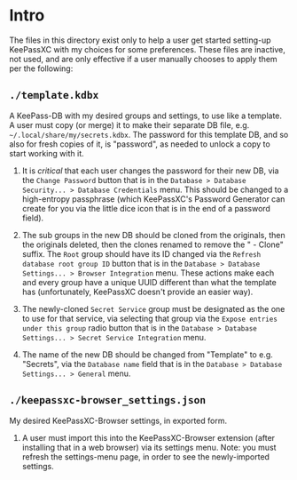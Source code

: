 # Intro

The files in this directory exist only to help a user get started setting-up KeePassXC with my
choices for some preferences.  These files are inactive, not used, and are only effective if a
user manually chooses to apply them per the following:


## `./template.kdbx`

A KeePass-DB with my desired groups and settings, to use like a template.  A user must copy (or
merge) it to make their separate DB file, e.g. `~/.local/share/my/secrets.kdbx`.  The password for
this template DB, and so also for fresh copies of it, is "password", as needed to unlock a copy to
start working with it.

1. It is *critical* that each user changes the password for their new DB, via the `Change
   Password` button that is in the `Database > Database Security... > Database Credentials` menu.
   This should be changed to a high-entropy passphrase (which KeePassXC's Password Generator can
   create for you via the little dice icon that is in the end of a password field).

2. The sub groups in the new DB should be cloned from the originals, then the originals deleted,
   then the clones renamed to remove the " - Clone" suffix.  The `Root` group should have its ID
   changed via the `Refresh database root group ID` button that is in the `Database > Database
   Settings... > Browser Integration` menu.  These actions make each and every group have a unique
   UUID different than what the template has (unfortunately, KeePassXC doesn't provide an easier
   way).

3. The newly-cloned `Secret Service` group must be designated as the one to use for that service,
   via selecting that group via the `Expose entries under this group` radio button that is in the
   `Database > Database Settings... > Secret Service Integration` menu.

4. The name of the new DB should be changed from "Template" to e.g. "Secrets", via the `Database
   name` field that is in the `Database > Database Settings... > General` menu.


## `./keepassxc-browser_settings.json`

My desired KeePassXC-Browser settings, in exported form.

1. A user must import this into the KeePassXC-Browser extension (after installing that in a web
   browser) via its settings menu.  Note: you must refresh the settings-menu page, in order to see
   the newly-imported settings.
